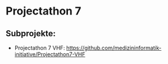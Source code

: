 # Projectathon 7

## Subprojekte:

* Projectathon 7 VHF: https://github.com/medizininformatik-initiative/Projectathon7-VHF 
